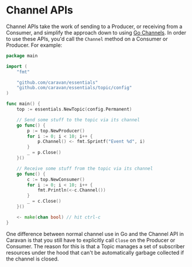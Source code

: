# Channel APIs

Channel APIs take the work of sending to a Producer, or receiving from a Consumer, and simplify the approach down to using [Go Channels](https://tour.golang.org/concurrency/2). In order to use these APIs, you'd call the `Channel` method on a Consumer or Producer. For example:

```go
package main

import (
    "fmt"

    "github.com/caravan/essentials"
    "github.com/caravan/essentials/topic/config"
)

func main() {
    top := essentials.NewTopic(config.Permanent)

    // Send some stuff to the topic via its channel
    go func() {
        p := top.NewProducer()
        for i := 0; i < 10; i++ {
            p.Channel() <- fmt.Sprintf("Event %d", i)
        }
        _ = p.Close()
    }()

    // Receive some stuff from the topic via its channel
    go func() {
        c := top.NewConsumer()
        for i := 0; i < 10; i++ {
            fmt.Println(<-c.Channel())
        }
        _ = c.Close()
    }()

    <- make(chan bool) // hit ctrl-c
}
```

One difference between normal channel use in Go and the Channel API in Caravan is that you still have to explicitly call `Close` on the Producer or Consumer. The reason for this is that a Topic manages a set of subscriber resources under the hood that can't be automatically garbage collected if the channel is closed.
